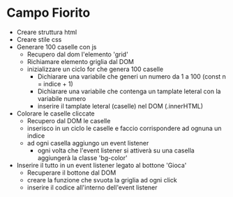 # Campo Fiorito

- Creare struttura html
- Creare stile css
- Generare 100 caselle con js
    - Recupero dal dom l'elemento 'grid'
    - Richiamare elemento griglia dal DOM
    - inizializzare un ciclo for che genera 100 caselle
        - Dichiarare una variabile che generi un numero da 1 a 100 (const n = indice + 1)
        - Dichiarare una variabile che contenga un tamplate leteral con la variabile numero
        - inserire il tamplate leteral (caselle) nel DOM (.innerHTML)
- Colorare le caselle cliccate
    - Recupero dal DOM le caselle
    - inserisco in un ciclo le caselle e faccio corrispondere ad ognuna un indice
    - ad ogni casella aggiungo un event listener
        - ogni volta che l'event listener si attiverà su una casella aggiungerà la classe 'bg-color'
- Inserire il tutto in un event listener legato al bottone 'Gioca'
    - Recuperare il bottone dal DOM
    - creare la funzione che svuota la griglia ad ogni click
    - inserire il codice all'interno dell'event listener

